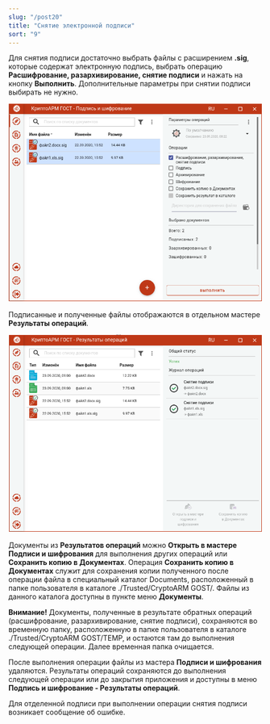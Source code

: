 ```yaml
---
slug: "/post20"
title: "Снятие электронной подписи"
sort: "9"
---
```


Для снятия подписи достаточно выбрать файлы с расширением **.sig**, которые
содержат электронную подпись, выбрать операцию **Расшифрование, разархивирование, снятие подписи** и нажать на кнопку **Выполнить**.
Дополнительные параметры при снятии подписи выбирать не нужно.

![add-files-unsign.png](./images/add-files-unsign.png "Выделенные файлы для cнятия подписи")

Подписанные и полученные файлы отображаются в отдельном мастере **Результаты операций**.

![unsign-result.png](./images/unsign-result.png "Результат снятия подписи с файлов")

Документы из **Результатов операций** можно **Открыть в мастере Подписи и шифрования** для выполнения других операций или **Сохранить копию в Документах**. Операция **Сохранить копию в Документах** служит для сохранения копии полученного после операции файла в специальный каталог Documents, расположенный в папке пользователя в каталоге ./Trusted/CryptoARM GOST/. Файлы из данного каталога доступны в пункте меню **Документы**.

**Внимание!** Документы, полученные в результате обратных операций (расшифрование, разархивирование, снятие подписи), сохраняются во временную папку, расположенную в папке пользователя в каталоге ./Trusted/CryptoARM GOST/TEMP, и остаются там до выполнения следующей операции. Далее временная папка очищается.

После выполнения операции файлы из мастера **Подписи и шифрования** удаляются. Результаты операций сохраняются до выполнения следующей операции или до закрытия приложения и доступны в меню **Подпись и шифрование - Результаты  операций**.

Для отделенной подписи при выполнении операции снятия подписи возникает сообщение об ошибке.
